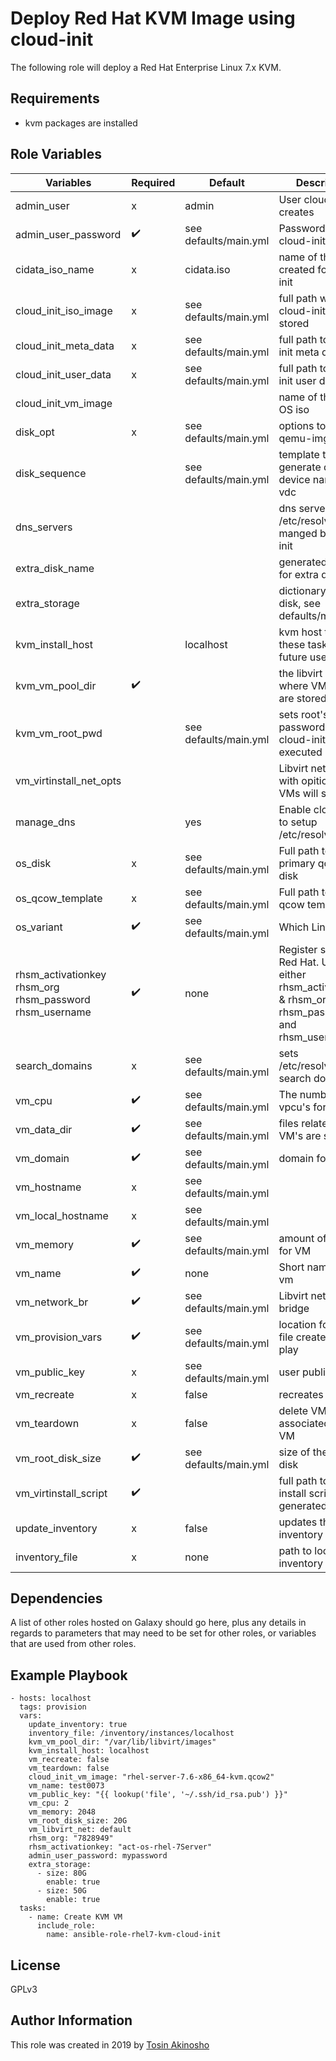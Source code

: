 Deploy Red Hat KVM Image using cloud-init
=========

The following role will deploy a Red Hat Enterprise Linux 7.x KVM.

Requirements
------------
* kvm packages are installed

Role Variables
--------------

|Variables                                              |Required          |Default              |Description                                                                                            |
|-------------------------------------------------------|------------------|---------------------|-------------------------------------------------------------------------------------------------------|
|admin_user                                             |x                 |admin                |User cloud-init creates                                                                                |
|admin_user_password                                    |:heavy_check_mark:|see defaults/main.yml|Password for the cloud-init user                                                                       |
|cidata_iso_name                                        |x                 |cidata.iso           |name of the iso created for cloud-init                                                                 |
|cloud_init_iso_image                                   |x                 |see defaults/main.yml|full path where the cloud-init iso is stored                                                           |
|cloud_init_meta_data                                   |x                 |see defaults/main.yml|full path to cloud-init meta data file                                                                 |
|cloud_init_user_data                                   |x                 |see defaults/main.yml|full path to cloud-init user data file                                                                 |
|cloud_init_vm_image                                    |                  |                     |name of the qcow OS iso                                                                                |
|disk_opt                                               |x                 |see defaults/main.yml|options to pass to qemu-img                                                                            |
|disk_sequence                                          |                  |see defaults/main.yml|template to generate disk device names, e.g. vdc                                                       |
|dns_servers                                            |                  |                     |dns servers for /etc/resolv manged by cloud-init                                                       |
|extra_disk_name                                        |                  |                     |generated prefix for extra disk name                                                                   |
|extra_storage                                          |                  |                     |dictionary of extra disk, see defaults/main.yml                                                        |
|kvm_install_host                                       |                  |localhost            |kvm host to run these tasks on, for future use.                                                        |
|kvm_vm_pool_dir                                        |:heavy_check_mark:|                     |the libvirt pool where VM images are stored                                                            |
|kvm_vm_root_pwd                                        |                  |see defaults/main.yml|sets root's password when cloud-init is executed                                                       |
|vm_virtinstall_net_opts                                |                  |                     |Libvirt network with opitions that VMs will sit on                                                     |
|manage_dns                                             |                  |yes                  |Enable cloud-init to setup /etc/resolv.conf                                                            |
|os_disk                                                |x                 |see defaults/main.yml|Full path to the OS primary qcow2 disk                                                                 |
|os_qcow_template                                       |x                 |see defaults/main.yml|Full path to the OS qcow template                                                                      |
|os_variant                                             |:heavy_check_mark:|see defaults/main.yml|Which  Linux distro                                                                                    |
|rhsm_activationkey rhsm_org rhsm_password rhsm_username|:heavy_check_mark:|none                 |Register system to Red Hat. Use either rhsm_activationkey & rhsm_org or rhsm_password and rhsm_username|
|search_domains                                         |x                 |see defaults/main.yml|sets /etc/resolv.conf search domains                                                                   |
|vm_cpu                                                 |:heavy_check_mark:|see defaults/main.yml|The number of vpcu's for the VM                                                                        |
|vm_data_dir                                            |:heavy_check_mark:|see defaults/main.yml|files related to VM's are stored                                                                       |
|vm_domain                                              |:heavy_check_mark:|see defaults/main.yml|domain for the VM                                                                                      |
|vm_hostname                                            |x                 |see defaults/main.yml|                                                                                                       |
|vm_local_hostname                                      |x                 |see defaults/main.yml|                                                                                                       |
|vm_memory                                              |:heavy_check_mark:|see defaults/main.yml|amount of memory for VM                                                                                |
|vm_name                                                |:heavy_check_mark:|none                 |Short name of the vm                                                                                   |
|vm_network_br                                          |:heavy_check_mark:|see defaults/main.yml|Libvirt network bridge                                                                                 |
|vm_provision_vars                                      |:heavy_check_mark:|see defaults/main.yml|location for vars file created during play                                                             |
|vm_public_key                                          |x                 |see defaults/main.yml|user public key                                                                                        |
|vm_recreate                                            |x                 |false                |recreates VM                                                                                           |
|vm_teardown                                            |x                 |false                |delete VM and associated files VM                                                                      |
|vm_root_disk_size                                      |:heavy_check_mark:|see defaults/main.yml|size of the OS root disk                                                                               |
|vm_virtinstall_script                                  |:heavy_check_mark:|                     |full path to virt-install script generated                                                             |
|update_inventory                                       |x                 |false                |updates the static inventory file                                                                      |
|inventory_file                                         |x                 |none                 |path to local inventory file                                                                           |


Dependencies
------------

A list of other roles hosted on Galaxy should go here, plus any details in regards to parameters that may need to be set for other roles, or variables that are used from other roles.

Example Playbook
----------------
```
- hosts: localhost
  tags: provision
  vars:
    update_inventory: true
    inventory_file: /inventory/instances/localhost
    kvm_vm_pool_dir: "/var/lib/libvirt/images"
    kvm_install_host: localhost
    vm_recreate: false
    vm_teardown: false
    cloud_init_vm_image: "rhel-server-7.6-x86_64-kvm.qcow2"
    vm_name: test0073
    vm_public_key: "{{ lookup('file', '~/.ssh/id_rsa.pub') }}"
    vm_cpu: 2
    vm_memory: 2048
    vm_root_disk_size: 20G
    vm_libvirt_net: default
    rhsm_org: "7828949"
    rhsm_activationkey: "act-os-rhel-7Server"
    admin_user_password: mypassword
    extra_storage:
      - size: 80G
        enable: true
      - size: 50G
        enable: true
  tasks:
    - name: Create KVM VM
      include_role:
        name: ansible-role-rhel7-kvm-cloud-init
```

License
-------
GPLv3


Author Information
------------------

This role was created in 2019 by [Tosin Akinosho](http://github.com/tosin2013)
